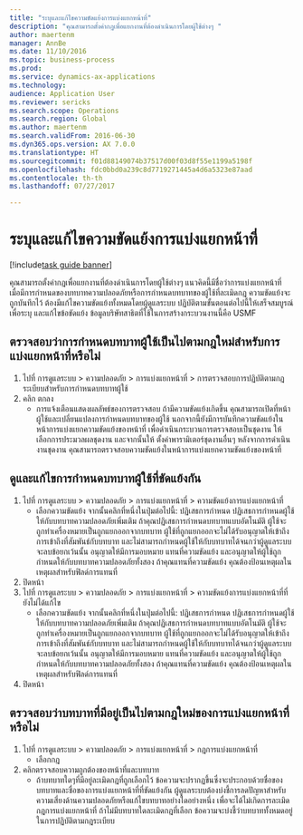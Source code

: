 ```yaml
--- 
title: "ระบุและแก้ไขความขัดแย้งการแบ่งแยกหน้าที่"
description: "คุณสามารถตั้งค่ากฎเพื่อแยกงานที่ต้องดำเนินการโดยผู้ใช้ต่างๆ "
author: maertenm
manager: AnnBe
ms.date: 11/10/2016
ms.topic: business-process
ms.prod: 
ms.service: dynamics-ax-applications
ms.technology: 
audience: Application User
ms.reviewer: sericks
ms.search.scope: Operations
ms.search.region: Global
ms.author: maertenm
ms.search.validFrom: 2016-06-30
ms.dyn365.ops.version: AX 7.0.0
ms.translationtype: HT
ms.sourcegitcommit: f01d88149074b37517d00f03d8f55e1199a5198f
ms.openlocfilehash: fdc0bbd0a239c8d7719271445a4d6a5323e87aad
ms.contentlocale: th-th
ms.lasthandoff: 07/27/2017

---
```

# <a name="identify-and-resolve-conflicts-in-segregation-of-duties"></a>ระบุและแก้ไขความขัดแย้งการแบ่งแยกหน้าที่

[!include[task guide banner](../../includes/task-guide-banner.md)]

คุณสามารถตั้งค่ากฎเพื่อแยกงานที่ต้องดำเนินการโดยผู้ใช้ต่างๆ  แนวคิดนี้มีชื่อว่าการแบ่งแยกหน้าที่  เมื่อมีการกำหนดของบทบาทความปลอดภัยหรือการกำหนดบทบาทของผู้ใช้ที่ละเมิดกฎ ความขัดแย้งจะถูกบันทึกไว้  ต้องมีแก้ไขความขัดแย้งทั้งหมดโดยผู้ดูแลระบบ  ปฏิบัติตามขั้นตอนต่อไปนี้ให้เสร็จสมบูรณ์เพื่อระบุ และแก้ไขข้อขัดแย้ง  ข้อมูลบริษัทสาธิตที่ใช้ในการสร้างกระบวนงานนี้คือ USMF


## <a name="verify-whether-user-role-assignments-comply-with-new-rules-for-segregation-of-duties"></a>ตรวจสอบว่าการกำหนดบทบาทผู้ใช้เป็นไปตามกฎใหม่สำหรับการแบ่งแยกหน้าที่หรือไม่
1. ไปที่ การดูแลระบบ > ความปลอดภัย > การแบ่งแยกหน้าที่ > การตรวจสอบการปฏิบัติตามกฎระเบียบสำหรับการกำหนดบทบาทผู้ใช้
2. คลิก ตกลง
    * การแจ้งเตือนแสดงผลลัพธ์ของการตรวจสอบ      ถ้ามีความขัดแย้งเกิดขึ้น คุณสามารถเปิดที่หน้าผู้ใช้และเปลี่ยนแปลงการกำหนดบทบาทของผู้ใช้  นอกจากนี้ยังมีการบันทึกความขัดแย้งในหน้าการแบ่งแยกความขัดแย้งของหน้าที่      เพื่อดำเนินกระบวนการตรวจสอบเป็นชุดงาน ให้เลือกการประมวลผลชุดงาน และจากนั้นให้ ตั้งค่าพารามิเตอร์ชุดงานอื่นๆ  หลังจากการดำเนินงานชุดงาน คุณสามารถตรวจสอบความขัดแย้งในหน้าการแบ่งแยกความขัดแย้งของหน้าที่  

## <a name="view-and-resolve-conflicting-user-role-assignments"></a>ดูและแก้ไขการกำหนดบทบาทผู้ใช้ที่ขัดแย้งกัน
1. ไปที่ การดูแลระบบ > ความปลอดภัย > การแบ่งแยกหน้าที่ > ความขัดแย้งการแบ่งแยกหน้าที่
    * เลือกความขัดแย้ง จากนั้นคลิกที่หนึ่งในปุ่มต่อไปนี้:     ปฏิเสธการกำหนด ปฏิเสธการกำหนดผู้ใช้ให้กับบทบาทความปลอดภัยเพิ่มเติม ถ้าคุณปฏิเสธการกำหนดบทบาทแบบอัตโนมัติ ผู้ใช้จะถูกทำเครื่องหมายเป็นถูกแยกออกจากบทบาท  ผู้ใช้ที่ถูกแยกออกจะไม่ได้รับอนุญาตให้เข้าถึงการเข้าถึงที่สัมพันธ์กับบทบาท และไม่สามารถกำหนดผู้ใช้ให้กับบทบาทได้จนกว่าผู้ดูแลระบบจะลบข้อยกเว้นนั้น      อนุญาตให้มีการมอบหมาย แทนที่ความขัดแย้ง และอนุญาตให้ผู้ใช้ถูกกำหนดให้กับบทบาทความปลอดภัยทั้งสอง  ถ้าคุณแทนที่ความขัดแย้ง คุณต้องป้อนเหตุผลในเหตุผลสำหรับฟิลด์การแทนที่  
2. ปิดหน้า
3. ไปที่ การดูแลระบบ > ความปลอดภัย > การแบ่งแยกหน้าที่ > ความขัดแย้งการแบ่งแยกหน้าที่ที่ยังไม่ได้แก้ไข
    * เลือกความขัดแย้ง จากนั้นคลิกที่หนึ่งในปุ่มต่อไปนี้:     ปฏิเสธการกำหนด ปฏิเสธการกำหนดผู้ใช้ให้กับบทบาทความปลอดภัยเพิ่มเติม ถ้าคุณปฏิเสธการกำหนดบทบาทแบบอัตโนมัติ ผู้ใช้จะถูกทำเครื่องหมายเป็นถูกแยกออกจากบทบาท  ผู้ใช้ที่ถูกแยกออกจะไม่ได้รับอนุญาตให้เข้าถึงการเข้าถึงที่สัมพันธ์กับบทบาท และไม่สามารถกำหนดผู้ใช้ให้กับบทบาทได้จนกว่าผู้ดูแลระบบจะลบข้อยกเว้นนั้น      อนุญาตให้มีการมอบหมาย แทนที่ความขัดแย้ง และอนุญาตให้ผู้ใช้ถูกกำหนดให้กับบทบาทความปลอดภัยทั้งสอง  ถ้าคุณแทนที่ความขัดแย้ง คุณต้องป้อนเหตุผลในเหตุผลสำหรับฟิลด์การแทนที่    
4. ปิดหน้า

## <a name="verify-whether-existing-roles-comply-with-new-rules-for-segregation-of-duties"></a>ตรวจสอบว่าบทบาทที่มีอยู่เป็นไปตามกฎใหม่ของการแบ่งแยกหน้าที่หรือไม่
1. ไปที่ การดูแลระบบ > ความปลอดภัย > การแบ่งแยกหน้าที่ > กฎการแบ่งแยกหน้าที่
    * เลือกกฎ  
2. คลิกตรวจสอบความถูกต้องของหน้าที่และบทบาท
    * ถ้าบทบาทใดๆที่มีอยู่ละเมิดกฎที่ถูกเลือกไว้ ข้อความจะปรากฏขึ้นซึ่งจะประกอบด้วยชื่อของบทบาทและชื่อของการแบ่งแยกหน้าที่ที่ขัดแย้งกัน  ผู้ดูแลระบบต้องบ่งชี้การลดปัญหาสำหรับความเสี่ยงด้านความปลอดภัยหรือแก้ไขบทบาทอย่างใดอย่างหนึ่ง เพื่อจะได้ไม่เกิดการละเมิดกฎการแบ่งแยกหน้าที่      ถ้าไม่มีบทบาทใดละเมิดกฎที่เลือก ข้อความจะบ่งชี้ว่าบทบาททั้งหมดอยู่ในการปฏิบัติตามกฎระเบียบ  


